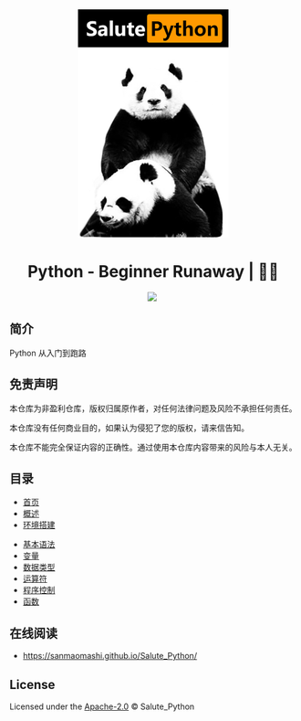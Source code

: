 <div align="center">
  <a href="https://github.com/sanmaomashi/Salute_Python">
    <img src="https://raw.githubusercontent.com/sanmaomashi/Salute_Python/main/img/1.jpg" height="400">
  </a>
  <h1>Python - Beginner Runaway | 🚴‍♂️</h1>
  <img src="https://img.shields.io/github/repo-size/sanmaomashi/Salute_Python.svg?label=Repo%20size&style=flat-square" height="20">
  <img src="https://img.shields.io/badge/License-Apache%202.0-purple" data-origin="https://img.shields.io/badge/License-Apache%202.0-blue" alt="">
</div>


## 简介

Python 从入门到跑路



## 免责声明

本仓库为非盈利仓库，版权归属原作者，对任何法律问题及风险不承担任何责任。

本仓库没有任何商业目的，如果认为侵犯了您的版权，请来信告知。

本仓库不能完全保证内容的正确性。通过使用本仓库内容带来的风险与本人无关。



## 目录

- [首页](https://github.com/sanmaomashi/Salute_Python/blob/main/docs/README.md)
- [概述](https://github.com/sanmaomashi/Salute_Python/tree/main/docs/sections/1.概述.md)
- [环境搭建](https://github.com/sanmaomashi/Salute_Python/tree/main/docs/sections/2.环境搭建.md)

* [基本语法](https://github.com/sanmaomashi/Salute_Python/blob/main/docs/3.%E5%9F%BA%E7%A1%80/1.%E5%9F%BA%E6%9C%AC%E8%AF%AD%E6%B3%95.md)
* [变量](https://github.com/sanmaomashi/Salute_Python/blob/main/docs/3.%E5%9F%BA%E7%A1%80/2.%E5%8F%98%E9%87%8F.md)
* [数据类型](3.基础/3.数据类型.md)
* [运算符](3.基础/4.运算符.md)
* [程序控制](3.基础/5.程序控制.md)
* [函数](3.基础/6.函数.md)



## 在线阅读

- https://sanmaomashi.github.io/Salute_Python/



## License

Licensed under the [Apache-2.0](http://choosealicense.com/licenses/apache/) © Salute_Python


